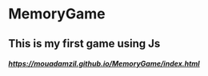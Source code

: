 # MemoryGame
## This is my first game using Js
##### https://mouadamzil.github.io/MemoryGame/index.html
